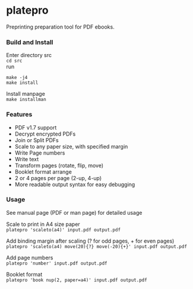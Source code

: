 # platepro
Preprinting preparation tool for PDF ebooks.  

### Build and Install
Enter directory src  
`cd src`  
run  
```
make -j4  
make install  
```  
Install manpage  
`make installman`  


### Features
* PDF v1.7 support  
* Decrypt encrypted PDFs  
* Join or Split PDFs  
* Scale to any paper size, with specified margin  
* Write Page numbers  
* Write text  
* Transform pages (rotate, flip, move)  
* Booklet format arrange  
* 2 or 4 pages per page (2-up, 4-up)  
* More readable output syntax for easy debugging  

### Usage
See manual page (PDF or man page) for detailed usage  

Scale to print in A4 size paper  
`platepro 'scaleto(a4)' input.pdf output.pdf`  

Add binding margin after scaling (? for odd pages, + for even pages)  
`platepro 'scaleto(a4) move(20){?} move(-20){+}' input.pdf output.pdf`  

Add page numbers  
`platepro 'number' input.pdf output.pdf`  

Booklet format  
`platepro 'book nup(2, paper=a4)' input.pdf output.pdf`  
